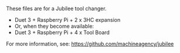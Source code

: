 These files are for a Jubilee tool changer. 
* Duet 3 + Raspberry Pi + 2 x 3HC expansion 
* Or, when they become available:
* Duet 3 + Raspberry Pi + 4 x Tool Board

For more information, see: https://github.com/machineagency/jubilee